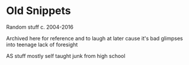 # Old Snippets

Random stuff c. 2004-2016

Archived here for reference and to laugh at later cause it's bad glimpses into  teenage lack of foresight

AS stuff mostly self taught junk from high school
